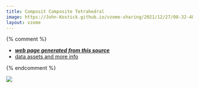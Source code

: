 ```yaml
---
title: Composit Composite Tetrahedral
image: https://John-Kostick.github.io/vzome-sharing/2021/12/27/08-32-48-Composit-Composite-Tetrahedral/Composit-Composite-Tetrahedral.png
layout: vzome
---
```


{% comment %}
 - [***web page generated from this source***][post]
 - [data assets and more info][github]

[post]: <https://John-Kostick.github.io/vzome-sharing/2021/12/27/Composit-Composite-Tetrahedral-08-32-48.html>
[github]: <https://github.com/John-Kostick/vzome-sharing/tree/main/2021/12/27/08-32-48-Composit-Composite-Tetrahedral/>
{% endcomment %}

<vzome-viewer style="width: 100%; height: 65vh;"
       src="https://John-Kostick.github.io/vzome-sharing/2021/12/27/08-32-48-Composit-Composite-Tetrahedral/Composit-Composite-Tetrahedral.vZome" >
  <img src="https://John-Kostick.github.io/vzome-sharing/2021/12/27/08-32-48-Composit-Composite-Tetrahedral/Composit-Composite-Tetrahedral.png" />
</vzome-viewer>
